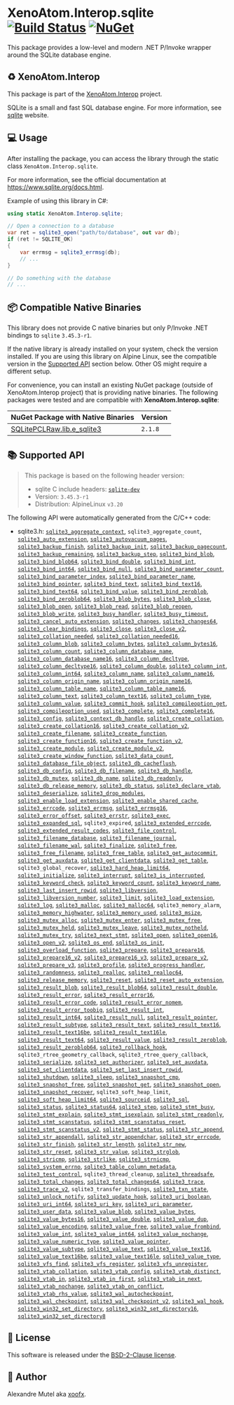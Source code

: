 # XenoAtom.Interop.sqlite [![Build Status](https://github.com/XenoAtom/XenoAtom.Interop/actions/workflows/ci_build_sqlite.yml/badge.svg)](https://github.com/XenoAtom/XenoAtom.Interop/actions/workflows/ci_build_sqlite.yml) [![NuGet](https://img.shields.io/nuget/v/XenoAtom.Interop.sqlite.svg)](https://www.nuget.org/packages/XenoAtom.Interop.sqlite/)

This package provides a low-level and modern .NET P/Invoke wrapper around the SQLite database engine.

## ♻️ XenoAtom.Interop

This package is part of the [XenoAtom.Interop](https://github.com/XenoAtom/XenoAtom.Interop) project.

SQLite is a small and fast SQL database engine. For more information, see [sqlite](https://www.sqlite.org/) website.
## 💻 Usage

After installing the package, you can access the library through the static class `XenoAtom.Interop.sqlite`.

For more information, see the official documentation at https://www.sqlite.org/docs.html.

Example of using this library in C#:

```csharp
using static XenoAtom.Interop.sqlite;

// Open a connection to a database
var ret = sqlite3_open("path/to/database", out var db);
if (ret != SQLITE_OK)
{
    var errmsg = sqlite3_errmsg(db);
    // ...
}

// Do something with the database
// ...
```
## 📦 Compatible Native Binaries

This library does not provide C native binaries but only P/Invoke .NET bindings to `sqlite` `3.45.3-r1`.

If the native library is already installed on your system, check the version installed. If you are using this library on Alpine Linux, see the compatible version in the [Supported API](#supported-api) section below.
Other OS might require a different setup.

For convenience, you can install an existing NuGet package (outside of XenoAtom.Interop project) that is providing native binaries.
The following packages were tested and are compatible with **XenoAtom.Interop.sqlite**:

| NuGet Package with Native Binaries | Version |
|------------------------------------|---------|
| [SQLitePCLRaw.lib.e_sqlite3](https://www.nuget.org/packages/SQLitePCLRaw.lib.e_sqlite3) | `2.1.8`


## 📚 Supported API

> This package is based on the following header version:
> 
> - sqlite C include headers: [`sqlite-dev`](https://pkgs.alpinelinux.org/package/v3.20/main/x86_64/sqlite-dev)
> - Version: `3.45.3-r1`
> - Distribution: AlpineLinux `v3.20`

The following API were automatically generated from the C/C++ code:

- sqlite3.h: [`sqlite3_aggregate_context`](https://www.sqlite.org//c3ref/aggregate_context.html), `sqlite3_aggregate_count`, [`sqlite3_auto_extension`](https://www.sqlite.org//c3ref/auto_extension.html), [`sqlite3_autovacuum_pages`](https://www.sqlite.org//c3ref/autovacuum_pages.html), [`sqlite3_backup_finish`](https://www.sqlite.org//c3ref/backup_finish.html#sqlite3backupfinish), [`sqlite3_backup_init`](https://www.sqlite.org//c3ref/backup_finish.html#sqlite3backupinit), [`sqlite3_backup_pagecount`](https://www.sqlite.org//c3ref/backup_finish.html#sqlite3backuppagecount), [`sqlite3_backup_remaining`](https://www.sqlite.org//c3ref/backup_finish.html#sqlite3backupremaining), [`sqlite3_backup_step`](https://www.sqlite.org//c3ref/backup_finish.html#sqlite3backupstep), [`sqlite3_bind_blob`](https://www.sqlite.org//c3ref/bind_blob.html), [`sqlite3_bind_blob64`](https://www.sqlite.org//c3ref/bind_blob.html), [`sqlite3_bind_double`](https://www.sqlite.org//c3ref/bind_blob.html), [`sqlite3_bind_int`](https://www.sqlite.org//c3ref/bind_blob.html), [`sqlite3_bind_int64`](https://www.sqlite.org//c3ref/bind_blob.html), [`sqlite3_bind_null`](https://www.sqlite.org//c3ref/bind_blob.html), [`sqlite3_bind_parameter_count`](https://www.sqlite.org//c3ref/bind_parameter_count.html), [`sqlite3_bind_parameter_index`](https://www.sqlite.org//c3ref/bind_parameter_index.html), [`sqlite3_bind_parameter_name`](https://www.sqlite.org//c3ref/bind_parameter_name.html), [`sqlite3_bind_pointer`](https://www.sqlite.org//c3ref/bind_blob.html), [`sqlite3_bind_text`](https://www.sqlite.org//c3ref/bind_blob.html), [`sqlite3_bind_text16`](https://www.sqlite.org//c3ref/bind_blob.html), [`sqlite3_bind_text64`](https://www.sqlite.org//c3ref/bind_blob.html), [`sqlite3_bind_value`](https://www.sqlite.org//c3ref/bind_blob.html), [`sqlite3_bind_zeroblob`](https://www.sqlite.org//c3ref/bind_blob.html), [`sqlite3_bind_zeroblob64`](https://www.sqlite.org//c3ref/bind_blob.html), [`sqlite3_blob_bytes`](https://www.sqlite.org//c3ref/blob_bytes.html), [`sqlite3_blob_close`](https://www.sqlite.org//c3ref/blob_close.html), [`sqlite3_blob_open`](https://www.sqlite.org//c3ref/blob_open.html), [`sqlite3_blob_read`](https://www.sqlite.org//c3ref/blob_read.html), [`sqlite3_blob_reopen`](https://www.sqlite.org//c3ref/blob_reopen.html), [`sqlite3_blob_write`](https://www.sqlite.org//c3ref/blob_write.html), [`sqlite3_busy_handler`](https://www.sqlite.org//c3ref/busy_handler.html), [`sqlite3_busy_timeout`](https://www.sqlite.org//c3ref/busy_timeout.html), [`sqlite3_cancel_auto_extension`](https://www.sqlite.org//c3ref/cancel_auto_extension.html), [`sqlite3_changes`](https://www.sqlite.org//c3ref/changes.html), [`sqlite3_changes64`](https://www.sqlite.org//c3ref/changes.html), [`sqlite3_clear_bindings`](https://www.sqlite.org//c3ref/clear_bindings.html), [`sqlite3_close`](https://www.sqlite.org//c3ref/close.html), [`sqlite3_close_v2`](https://www.sqlite.org//c3ref/close.html), [`sqlite3_collation_needed`](https://www.sqlite.org//c3ref/collation_needed.html), [`sqlite3_collation_needed16`](https://www.sqlite.org//c3ref/collation_needed.html), [`sqlite3_column_blob`](https://www.sqlite.org//c3ref/column_blob.html), [`sqlite3_column_bytes`](https://www.sqlite.org//c3ref/column_blob.html), [`sqlite3_column_bytes16`](https://www.sqlite.org//c3ref/column_blob.html), [`sqlite3_column_count`](https://www.sqlite.org//c3ref/column_count.html), [`sqlite3_column_database_name`](https://www.sqlite.org//c3ref/column_database_name.html), [`sqlite3_column_database_name16`](https://www.sqlite.org//c3ref/column_database_name.html), [`sqlite3_column_decltype`](https://www.sqlite.org//c3ref/column_decltype.html), [`sqlite3_column_decltype16`](https://www.sqlite.org//c3ref/column_decltype.html), [`sqlite3_column_double`](https://www.sqlite.org//c3ref/column_blob.html), [`sqlite3_column_int`](https://www.sqlite.org//c3ref/column_blob.html), [`sqlite3_column_int64`](https://www.sqlite.org//c3ref/column_blob.html), [`sqlite3_column_name`](https://www.sqlite.org//c3ref/column_name.html), [`sqlite3_column_name16`](https://www.sqlite.org//c3ref/column_name.html), [`sqlite3_column_origin_name`](https://www.sqlite.org//c3ref/column_database_name.html), [`sqlite3_column_origin_name16`](https://www.sqlite.org//c3ref/column_database_name.html), [`sqlite3_column_table_name`](https://www.sqlite.org//c3ref/column_database_name.html), [`sqlite3_column_table_name16`](https://www.sqlite.org//c3ref/column_database_name.html), [`sqlite3_column_text`](https://www.sqlite.org//c3ref/column_blob.html), [`sqlite3_column_text16`](https://www.sqlite.org//c3ref/column_blob.html), [`sqlite3_column_type`](https://www.sqlite.org//c3ref/column_blob.html), [`sqlite3_column_value`](https://www.sqlite.org//c3ref/column_blob.html), [`sqlite3_commit_hook`](https://www.sqlite.org//c3ref/commit_hook.html), [`sqlite3_compileoption_get`](https://www.sqlite.org//c3ref/compileoption_get.html), [`sqlite3_compileoption_used`](https://www.sqlite.org//c3ref/compileoption_get.html), [`sqlite3_complete`](https://www.sqlite.org//c3ref/complete.html), [`sqlite3_complete16`](https://www.sqlite.org//c3ref/complete.html), [`sqlite3_config`](https://www.sqlite.org//c3ref/config.html), [`sqlite3_context_db_handle`](https://www.sqlite.org//c3ref/context_db_handle.html), [`sqlite3_create_collation`](https://www.sqlite.org//c3ref/create_collation.html), [`sqlite3_create_collation16`](https://www.sqlite.org//c3ref/create_collation.html), [`sqlite3_create_collation_v2`](https://www.sqlite.org//c3ref/create_collation.html), [`sqlite3_create_filename`](https://www.sqlite.org//c3ref/create_filename.html), [`sqlite3_create_function`](https://www.sqlite.org//c3ref/create_function.html), [`sqlite3_create_function16`](https://www.sqlite.org//c3ref/create_function.html), [`sqlite3_create_function_v2`](https://www.sqlite.org//c3ref/create_function.html), [`sqlite3_create_module`](https://www.sqlite.org//c3ref/create_module.html), [`sqlite3_create_module_v2`](https://www.sqlite.org//c3ref/create_module.html), [`sqlite3_create_window_function`](https://www.sqlite.org//c3ref/create_function.html), [`sqlite3_data_count`](https://www.sqlite.org//c3ref/data_count.html), [`sqlite3_database_file_object`](https://www.sqlite.org//c3ref/database_file_object.html), [`sqlite3_db_cacheflush`](https://www.sqlite.org//c3ref/db_cacheflush.html), [`sqlite3_db_config`](https://www.sqlite.org//c3ref/db_config.html), [`sqlite3_db_filename`](https://www.sqlite.org//c3ref/db_filename.html), [`sqlite3_db_handle`](https://www.sqlite.org//c3ref/db_handle.html), [`sqlite3_db_mutex`](https://www.sqlite.org//c3ref/db_mutex.html), [`sqlite3_db_name`](https://www.sqlite.org//c3ref/db_name.html), [`sqlite3_db_readonly`](https://www.sqlite.org//c3ref/db_readonly.html), [`sqlite3_db_release_memory`](https://www.sqlite.org//c3ref/db_release_memory.html), [`sqlite3_db_status`](https://www.sqlite.org//c3ref/db_status.html), [`sqlite3_declare_vtab`](https://www.sqlite.org//c3ref/declare_vtab.html), [`sqlite3_deserialize`](https://www.sqlite.org//c3ref/deserialize.html), [`sqlite3_drop_modules`](https://www.sqlite.org//c3ref/drop_modules.html), [`sqlite3_enable_load_extension`](https://www.sqlite.org//c3ref/enable_load_extension.html), [`sqlite3_enable_shared_cache`](https://www.sqlite.org//c3ref/enable_shared_cache.html), [`sqlite3_errcode`](https://www.sqlite.org//c3ref/errcode.html), [`sqlite3_errmsg`](https://www.sqlite.org//c3ref/errcode.html), [`sqlite3_errmsg16`](https://www.sqlite.org//c3ref/errcode.html), [`sqlite3_error_offset`](https://www.sqlite.org//c3ref/errcode.html), [`sqlite3_errstr`](https://www.sqlite.org//c3ref/errcode.html), [`sqlite3_exec`](https://www.sqlite.org//c3ref/exec.html), [`sqlite3_expanded_sql`](https://www.sqlite.org//c3ref/expanded_sql.html), `sqlite3_expired`, [`sqlite3_extended_errcode`](https://www.sqlite.org//c3ref/errcode.html), [`sqlite3_extended_result_codes`](https://www.sqlite.org//c3ref/extended_result_codes.html), [`sqlite3_file_control`](https://www.sqlite.org//c3ref/file_control.html), [`sqlite3_filename_database`](https://www.sqlite.org//c3ref/filename_database.html), [`sqlite3_filename_journal`](https://www.sqlite.org//c3ref/filename_database.html), [`sqlite3_filename_wal`](https://www.sqlite.org//c3ref/filename_database.html), [`sqlite3_finalize`](https://www.sqlite.org//c3ref/finalize.html), [`sqlite3_free`](https://www.sqlite.org//c3ref/free.html), [`sqlite3_free_filename`](https://www.sqlite.org//c3ref/create_filename.html), [`sqlite3_free_table`](https://www.sqlite.org//c3ref/free_table.html), [`sqlite3_get_autocommit`](https://www.sqlite.org//c3ref/get_autocommit.html), [`sqlite3_get_auxdata`](https://www.sqlite.org//c3ref/get_auxdata.html), [`sqlite3_get_clientdata`](https://www.sqlite.org//c3ref/get_clientdata.html), [`sqlite3_get_table`](https://www.sqlite.org//c3ref/free_table.html), `sqlite3_global_recover`, [`sqlite3_hard_heap_limit64`](https://www.sqlite.org//c3ref/hard_heap_limit64.html), [`sqlite3_initialize`](https://www.sqlite.org//c3ref/initialize.html), [`sqlite3_interrupt`](https://www.sqlite.org//c3ref/interrupt.html), [`sqlite3_is_interrupted`](https://www.sqlite.org//c3ref/interrupt.html), [`sqlite3_keyword_check`](https://www.sqlite.org//c3ref/keyword_check.html), [`sqlite3_keyword_count`](https://www.sqlite.org//c3ref/keyword_check.html), [`sqlite3_keyword_name`](https://www.sqlite.org//c3ref/keyword_check.html), [`sqlite3_last_insert_rowid`](https://www.sqlite.org//c3ref/last_insert_rowid.html), [`sqlite3_libversion`](https://www.sqlite.org//c3ref/libversion.html), [`sqlite3_libversion_number`](https://www.sqlite.org//c3ref/libversion.html), [`sqlite3_limit`](https://www.sqlite.org//c3ref/limit.html), [`sqlite3_load_extension`](https://www.sqlite.org//c3ref/load_extension.html), [`sqlite3_log`](https://www.sqlite.org//c3ref/log.html), [`sqlite3_malloc`](https://www.sqlite.org//c3ref/free.html), [`sqlite3_malloc64`](https://www.sqlite.org//c3ref/free.html), `sqlite3_memory_alarm`, [`sqlite3_memory_highwater`](https://www.sqlite.org//c3ref/memory_highwater.html), [`sqlite3_memory_used`](https://www.sqlite.org//c3ref/memory_highwater.html), [`sqlite3_msize`](https://www.sqlite.org//c3ref/free.html), [`sqlite3_mutex_alloc`](https://www.sqlite.org//c3ref/mutex_alloc.html), [`sqlite3_mutex_enter`](https://www.sqlite.org//c3ref/mutex_alloc.html), [`sqlite3_mutex_free`](https://www.sqlite.org//c3ref/mutex_alloc.html), [`sqlite3_mutex_held`](https://www.sqlite.org//c3ref/mutex_held.html), [`sqlite3_mutex_leave`](https://www.sqlite.org//c3ref/mutex_alloc.html), [`sqlite3_mutex_notheld`](https://www.sqlite.org//c3ref/mutex_held.html), [`sqlite3_mutex_try`](https://www.sqlite.org//c3ref/mutex_alloc.html), [`sqlite3_next_stmt`](https://www.sqlite.org//c3ref/next_stmt.html), [`sqlite3_open`](https://www.sqlite.org//c3ref/open.html), [`sqlite3_open16`](https://www.sqlite.org//c3ref/open.html), [`sqlite3_open_v2`](https://www.sqlite.org//c3ref/open.html), [`sqlite3_os_end`](https://www.sqlite.org//c3ref/initialize.html), [`sqlite3_os_init`](https://www.sqlite.org//c3ref/initialize.html), [`sqlite3_overload_function`](https://www.sqlite.org//c3ref/overload_function.html), [`sqlite3_prepare`](https://www.sqlite.org//c3ref/prepare.html), [`sqlite3_prepare16`](https://www.sqlite.org//c3ref/prepare.html), [`sqlite3_prepare16_v2`](https://www.sqlite.org//c3ref/prepare.html), [`sqlite3_prepare16_v3`](https://www.sqlite.org//c3ref/prepare.html), [`sqlite3_prepare_v2`](https://www.sqlite.org//c3ref/prepare.html), [`sqlite3_prepare_v3`](https://www.sqlite.org//c3ref/prepare.html), [`sqlite3_profile`](https://www.sqlite.org//c3ref/profile.html), [`sqlite3_progress_handler`](https://www.sqlite.org//c3ref/progress_handler.html), [`sqlite3_randomness`](https://www.sqlite.org//c3ref/randomness.html), [`sqlite3_realloc`](https://www.sqlite.org//c3ref/free.html), [`sqlite3_realloc64`](https://www.sqlite.org//c3ref/free.html), [`sqlite3_release_memory`](https://www.sqlite.org//c3ref/release_memory.html), [`sqlite3_reset`](https://www.sqlite.org//c3ref/reset.html), [`sqlite3_reset_auto_extension`](https://www.sqlite.org//c3ref/reset_auto_extension.html), [`sqlite3_result_blob`](https://www.sqlite.org//c3ref/result_blob.html), [`sqlite3_result_blob64`](https://www.sqlite.org//c3ref/result_blob.html), [`sqlite3_result_double`](https://www.sqlite.org//c3ref/result_blob.html), [`sqlite3_result_error`](https://www.sqlite.org//c3ref/result_blob.html), [`sqlite3_result_error16`](https://www.sqlite.org//c3ref/result_blob.html), [`sqlite3_result_error_code`](https://www.sqlite.org//c3ref/result_blob.html), [`sqlite3_result_error_nomem`](https://www.sqlite.org//c3ref/result_blob.html), [`sqlite3_result_error_toobig`](https://www.sqlite.org//c3ref/result_blob.html), [`sqlite3_result_int`](https://www.sqlite.org//c3ref/result_blob.html), [`sqlite3_result_int64`](https://www.sqlite.org//c3ref/result_blob.html), [`sqlite3_result_null`](https://www.sqlite.org//c3ref/result_blob.html), [`sqlite3_result_pointer`](https://www.sqlite.org//c3ref/result_blob.html), [`sqlite3_result_subtype`](https://www.sqlite.org//c3ref/result_subtype.html), [`sqlite3_result_text`](https://www.sqlite.org//c3ref/result_blob.html), [`sqlite3_result_text16`](https://www.sqlite.org//c3ref/result_blob.html), [`sqlite3_result_text16be`](https://www.sqlite.org//c3ref/result_blob.html), [`sqlite3_result_text16le`](https://www.sqlite.org//c3ref/result_blob.html), [`sqlite3_result_text64`](https://www.sqlite.org//c3ref/result_blob.html), [`sqlite3_result_value`](https://www.sqlite.org//c3ref/result_blob.html), [`sqlite3_result_zeroblob`](https://www.sqlite.org//c3ref/result_blob.html), [`sqlite3_result_zeroblob64`](https://www.sqlite.org//c3ref/result_blob.html), [`sqlite3_rollback_hook`](https://www.sqlite.org//c3ref/commit_hook.html), `sqlite3_rtree_geometry_callback`, `sqlite3_rtree_query_callback`, [`sqlite3_serialize`](https://www.sqlite.org//c3ref/serialize.html), [`sqlite3_set_authorizer`](https://www.sqlite.org//c3ref/set_authorizer.html), [`sqlite3_set_auxdata`](https://www.sqlite.org//c3ref/get_auxdata.html), [`sqlite3_set_clientdata`](https://www.sqlite.org//c3ref/get_clientdata.html), [`sqlite3_set_last_insert_rowid`](https://www.sqlite.org//c3ref/set_last_insert_rowid.html), [`sqlite3_shutdown`](https://www.sqlite.org//c3ref/initialize.html), [`sqlite3_sleep`](https://www.sqlite.org//c3ref/sleep.html), [`sqlite3_snapshot_cmp`](https://www.sqlite.org//c3ref/snapshot_cmp.html), [`sqlite3_snapshot_free`](https://www.sqlite.org//c3ref/snapshot_free.html), [`sqlite3_snapshot_get`](https://www.sqlite.org//c3ref/snapshot_get.html), [`sqlite3_snapshot_open`](https://www.sqlite.org//c3ref/snapshot_open.html), [`sqlite3_snapshot_recover`](https://www.sqlite.org//c3ref/snapshot_recover.html), `sqlite3_soft_heap_limit`, [`sqlite3_soft_heap_limit64`](https://www.sqlite.org//c3ref/hard_heap_limit64.html), [`sqlite3_sourceid`](https://www.sqlite.org//c3ref/libversion.html), [`sqlite3_sql`](https://www.sqlite.org//c3ref/expanded_sql.html), [`sqlite3_status`](https://www.sqlite.org//c3ref/status.html), [`sqlite3_status64`](https://www.sqlite.org//c3ref/status.html), [`sqlite3_step`](https://www.sqlite.org//c3ref/step.html), [`sqlite3_stmt_busy`](https://www.sqlite.org//c3ref/stmt_busy.html), [`sqlite3_stmt_explain`](https://www.sqlite.org//c3ref/stmt_explain.html), [`sqlite3_stmt_isexplain`](https://www.sqlite.org//c3ref/stmt_isexplain.html), [`sqlite3_stmt_readonly`](https://www.sqlite.org//c3ref/stmt_readonly.html), [`sqlite3_stmt_scanstatus`](https://www.sqlite.org//c3ref/stmt_scanstatus.html), [`sqlite3_stmt_scanstatus_reset`](https://www.sqlite.org//c3ref/stmt_scanstatus_reset.html), [`sqlite3_stmt_scanstatus_v2`](https://www.sqlite.org//c3ref/stmt_scanstatus.html), [`sqlite3_stmt_status`](https://www.sqlite.org//c3ref/stmt_status.html), [`sqlite3_str_append`](https://www.sqlite.org//c3ref/str_append.html), [`sqlite3_str_appendall`](https://www.sqlite.org//c3ref/str_append.html), [`sqlite3_str_appendchar`](https://www.sqlite.org//c3ref/str_append.html), [`sqlite3_str_errcode`](https://www.sqlite.org//c3ref/str_errcode.html), [`sqlite3_str_finish`](https://www.sqlite.org//c3ref/str_finish.html), [`sqlite3_str_length`](https://www.sqlite.org//c3ref/str_errcode.html), [`sqlite3_str_new`](https://www.sqlite.org//c3ref/str_new.html), [`sqlite3_str_reset`](https://www.sqlite.org//c3ref/str_append.html), [`sqlite3_str_value`](https://www.sqlite.org//c3ref/str_errcode.html), [`sqlite3_strglob`](https://www.sqlite.org//c3ref/strglob.html), [`sqlite3_stricmp`](https://www.sqlite.org//c3ref/stricmp.html), [`sqlite3_strlike`](https://www.sqlite.org//c3ref/strlike.html), [`sqlite3_strnicmp`](https://www.sqlite.org//c3ref/stricmp.html), [`sqlite3_system_errno`](https://www.sqlite.org//c3ref/system_errno.html), [`sqlite3_table_column_metadata`](https://www.sqlite.org//c3ref/table_column_metadata.html), [`sqlite3_test_control`](https://www.sqlite.org//c3ref/test_control.html), `sqlite3_thread_cleanup`, [`sqlite3_threadsafe`](https://www.sqlite.org//c3ref/threadsafe.html), [`sqlite3_total_changes`](https://www.sqlite.org//c3ref/total_changes.html), [`sqlite3_total_changes64`](https://www.sqlite.org//c3ref/total_changes.html), [`sqlite3_trace`](https://www.sqlite.org//c3ref/profile.html), [`sqlite3_trace_v2`](https://www.sqlite.org//c3ref/trace_v2.html), `sqlite3_transfer_bindings`, [`sqlite3_txn_state`](https://www.sqlite.org//c3ref/txn_state.html), [`sqlite3_unlock_notify`](https://www.sqlite.org//c3ref/unlock_notify.html), [`sqlite3_update_hook`](https://www.sqlite.org//c3ref/update_hook.html), [`sqlite3_uri_boolean`](https://www.sqlite.org//c3ref/uri_boolean.html), [`sqlite3_uri_int64`](https://www.sqlite.org//c3ref/uri_boolean.html), [`sqlite3_uri_key`](https://www.sqlite.org//c3ref/uri_boolean.html), [`sqlite3_uri_parameter`](https://www.sqlite.org//c3ref/uri_boolean.html), [`sqlite3_user_data`](https://www.sqlite.org//c3ref/user_data.html), [`sqlite3_value_blob`](https://www.sqlite.org//c3ref/value_blob.html), [`sqlite3_value_bytes`](https://www.sqlite.org//c3ref/value_blob.html), [`sqlite3_value_bytes16`](https://www.sqlite.org//c3ref/value_blob.html), [`sqlite3_value_double`](https://www.sqlite.org//c3ref/value_blob.html), [`sqlite3_value_dup`](https://www.sqlite.org//c3ref/value_dup.html), [`sqlite3_value_encoding`](https://www.sqlite.org//c3ref/value_encoding.html), [`sqlite3_value_free`](https://www.sqlite.org//c3ref/value_dup.html), [`sqlite3_value_frombind`](https://www.sqlite.org//c3ref/value_blob.html), [`sqlite3_value_int`](https://www.sqlite.org//c3ref/value_blob.html), [`sqlite3_value_int64`](https://www.sqlite.org//c3ref/value_blob.html), [`sqlite3_value_nochange`](https://www.sqlite.org//c3ref/value_blob.html), [`sqlite3_value_numeric_type`](https://www.sqlite.org//c3ref/value_blob.html), [`sqlite3_value_pointer`](https://www.sqlite.org//c3ref/value_blob.html), [`sqlite3_value_subtype`](https://www.sqlite.org//c3ref/value_subtype.html), [`sqlite3_value_text`](https://www.sqlite.org//c3ref/value_blob.html), [`sqlite3_value_text16`](https://www.sqlite.org//c3ref/value_blob.html), [`sqlite3_value_text16be`](https://www.sqlite.org//c3ref/value_blob.html), [`sqlite3_value_text16le`](https://www.sqlite.org//c3ref/value_blob.html), [`sqlite3_value_type`](https://www.sqlite.org//c3ref/value_blob.html), [`sqlite3_vfs_find`](https://www.sqlite.org//c3ref/vfs_find.html), [`sqlite3_vfs_register`](https://www.sqlite.org//c3ref/vfs_find.html), [`sqlite3_vfs_unregister`](https://www.sqlite.org//c3ref/vfs_find.html), [`sqlite3_vtab_collation`](https://www.sqlite.org//c3ref/vtab_collation.html), [`sqlite3_vtab_config`](https://www.sqlite.org//c3ref/vtab_config.html), [`sqlite3_vtab_distinct`](https://www.sqlite.org//c3ref/vtab_distinct.html), [`sqlite3_vtab_in`](https://www.sqlite.org//c3ref/vtab_in.html), [`sqlite3_vtab_in_first`](https://www.sqlite.org//c3ref/vtab_in_first.html), [`sqlite3_vtab_in_next`](https://www.sqlite.org//c3ref/vtab_in_first.html), [`sqlite3_vtab_nochange`](https://www.sqlite.org//c3ref/vtab_nochange.html), [`sqlite3_vtab_on_conflict`](https://www.sqlite.org//c3ref/vtab_on_conflict.html), [`sqlite3_vtab_rhs_value`](https://www.sqlite.org//c3ref/vtab_rhs_value.html), [`sqlite3_wal_autocheckpoint`](https://www.sqlite.org//c3ref/wal_autocheckpoint.html), [`sqlite3_wal_checkpoint`](https://www.sqlite.org//c3ref/wal_checkpoint.html), [`sqlite3_wal_checkpoint_v2`](https://www.sqlite.org//c3ref/wal_checkpoint_v2.html), [`sqlite3_wal_hook`](https://www.sqlite.org//c3ref/wal_hook.html), [`sqlite3_win32_set_directory`](https://www.sqlite.org//c3ref/win32_set_directory.html), [`sqlite3_win32_set_directory16`](https://www.sqlite.org//c3ref/win32_set_directory.html), [`sqlite3_win32_set_directory8`](https://www.sqlite.org//c3ref/win32_set_directory.html)


## 🪪 License

This software is released under the [BSD-2-Clause license](https://opensource.org/licenses/BSD-2-Clause). 

## 🤗 Author

Alexandre Mutel aka [xoofx](https://xoofx.github.io).
